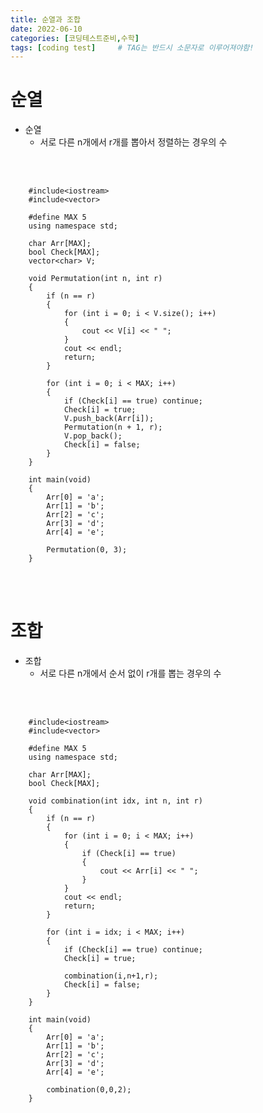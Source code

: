 ```yaml
---
title: 순열과 조합
date: 2022-06-10
categories: [코딩테스트준비,수학]
tags: [coding test]		# TAG는 반드시 소문자로 이루어져야함!
---
```



순열
============================

* 순열
  * 서로 다른 n개에서 r개를 뽑아서 정렬하는 경우의 수

<br><br>

        #include<iostream>
        #include<vector>

        #define MAX 5
        using namespace std;

        char Arr[MAX];
        bool Check[MAX];
        vector<char> V;

        void Permutation(int n, int r)  
        {
            if (n == r) 
            {
                for (int i = 0; i < V.size(); i++)
                {
                    cout << V[i] << " ";
                }
                cout << endl;
                return;
            }

            for (int i = 0; i < MAX; i++)
            {
                if (Check[i] == true) continue; 
                Check[i] = true;                
                V.push_back(Arr[i]);
                Permutation(n + 1, r);
                V.pop_back();
                Check[i] = false;
            }
        }

        int main(void)
        {
            Arr[0] = 'a';
            Arr[1] = 'b';
            Arr[2] = 'c';
            Arr[3] = 'd';
            Arr[4] = 'e';

            Permutation(0, 3);
        }


<br><br>


조합
==============================
* 조합
  * 서로 다른 n개에서 순서 없이 r개를 뽑는 경우의 수

<br><br>

        #include<iostream>
        #include<vector>

        #define MAX 5
        using namespace std;

        char Arr[MAX];
        bool Check[MAX];

        void combination(int idx, int n, int r)
        {
            if (n == r)
            {
                for (int i = 0; i < MAX; i++)
                {
                    if (Check[i] == true)
                    {
                        cout << Arr[i] << " ";
                    }
                }
                cout << endl;
                return;
            }

            for (int i = idx; i < MAX; i++)
            {
                if (Check[i] == true) continue;
                Check[i] = true;

                combination(i,n+1,r);
                Check[i] = false;
            }
        }

        int main(void)
        {
            Arr[0] = 'a';
            Arr[1] = 'b';
            Arr[2] = 'c';
            Arr[3] = 'd';
            Arr[4] = 'e';

            combination(0,0,2);
        }